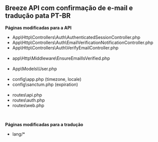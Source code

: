 ## Breeze API com confirmação de e-mail e tradução pata PT-BR

**Páginas modificadas para a API**

-   App\Http\Controllers\Auth\AuthenticatedSessionController.php
-   App\Http\Controllers\Auth\EmailVerificationNotificationController.php
-   App\Http\Controllers\Auth\VerifyEmailController.php
    <br><br>
-   app\Http\Middleware\EnsureEmailIsVerified.php
    <br><br>
-   App\Models\User.php
    <br><br>
-   config\app.php (timezone, locale)
-   config\sanctum.php (expiration)
    <br><br>
-   routes\api.php
-   routes\auth.php
-   routes\web.php

<br>

**Páginas modificadas para a tradução**

-   lang/\*
